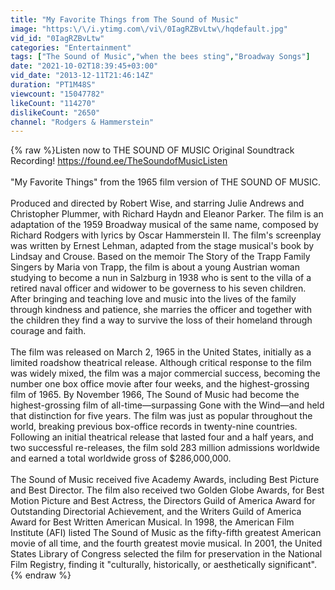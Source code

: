 ```yaml
---
title: "My Favorite Things from The Sound of Music"
image: "https:\/\/i.ytimg.com\/vi\/0IagRZBvLtw\/hqdefault.jpg"
vid_id: "0IagRZBvLtw"
categories: "Entertainment"
tags: ["The Sound of Music","when the bees sting","Broadway Songs"]
date: "2021-10-02T18:39:45+03:00"
vid_date: "2013-12-11T21:46:14Z"
duration: "PT1M48S"
viewcount: "15047782"
likeCount: "114270"
dislikeCount: "2650"
channel: "Rodgers & Hammerstein"
---
```

{% raw %}Listen now to THE SOUND OF MUSIC Original Soundtrack Recording! <a rel="nofollow" target="blank" href="https://found.ee/TheSoundofMusicListen">https://found.ee/TheSoundofMusicListen</a><br /><br />&quot;My Favorite Things&quot; from the 1965 film version of THE SOUND OF MUSIC. <br /><br />Produced and directed by Robert Wise, and starring Julie Andrews and Christopher Plummer, with Richard Haydn and Eleanor Parker. The film is an adaptation of the 1959 Broadway musical of the same name, composed by Richard Rodgers with lyrics by Oscar Hammerstein II. The film's screenplay was written by Ernest Lehman, adapted from the stage musical's book by Lindsay and Crouse. Based on the memoir The Story of the Trapp Family Singers by Maria von Trapp, the film is about a young Austrian woman studying to become a nun in Salzburg in 1938 who is sent to the villa of a retired naval officer and widower to be governess to his seven children. After bringing and teaching love and music into the lives of the family through kindness and patience, she marries the officer and together with the children they find a way to survive the loss of their homeland through courage and faith.<br /><br />The film was released on March 2, 1965 in the United States, initially as a limited roadshow theatrical release. Although critical response to the film was widely mixed, the film was a major commercial success, becoming the number one box office movie after four weeks, and the highest-grossing film of 1965. By November 1966, The Sound of Music had become the highest-grossing film of all-time—surpassing Gone with the Wind—and held that distinction for five years. The film was just as popular throughout the world, breaking previous box-office records in twenty-nine countries. Following an initial theatrical release that lasted four and a half years, and two successful re-releases, the film sold 283 million admissions worldwide and earned a total worldwide gross of $286,000,000.<br /><br />The Sound of Music received five Academy Awards, including Best Picture and Best Director. The film also received two Golden Globe Awards, for Best Motion Picture and Best Actress, the Directors Guild of America Award for Outstanding Directorial Achievement, and the Writers Guild of America Award for Best Written American Musical. In 1998, the American Film Institute (AFI) listed The Sound of Music as the fifty-fifth greatest American movie of all time, and the fourth greatest movie musical. In 2001, the United States Library of Congress selected the film for preservation in the National Film Registry, finding it &quot;culturally, historically, or aesthetically significant&quot;.{% endraw %}
